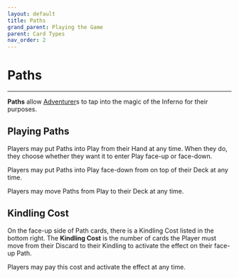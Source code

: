 ```yaml
---
layout: default
title: Paths
grand_parent: Playing the Game
parent: Card Types
nav_order: 2
---
```


# Paths

--- 

**Paths** allow [Adventurer](https://plerpsandplerps.github.io/Sprouting-Tales/docs/Introduction/Basics.html#player-and-adventurer)s to tap into the magic of the Inferno for their purposes. 

## Playing Paths

Players may put Paths into Play from their Hand at any time. When they do, they choose whether they want it to enter Play face-up or face-down. 

Players may put Paths into Play face-down from on top of their Deck at any time. 

Players may move Paths from Play to their Deck at any time. 

## Kindling Cost

On the face-up side of Path cards, there is a Kindling Cost listed in the bottom right. The **Kindling Cost** is the number of cards the Player must move from their Discard to their Kindling to activate the effect on their face-up Path. 

Players may pay this cost and activate the effect at any time. 
